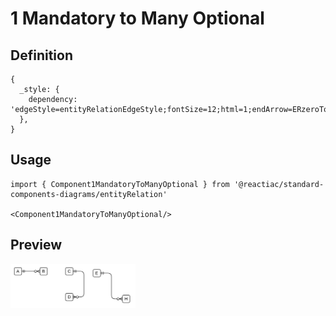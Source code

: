 # 1 Mandatory to Many Optional

## Definition

```
{
  _style: { 
    dependency: 'edgeStyle=entityRelationEdgeStyle;fontSize=12;html=1;endArrow=ERzeroToMany;startArrow=ERmandOne;',
  },
}
```

## Usage

```
import { Component1MandatoryToManyOptional } from '@reactiac/standard-components-diagrams/entityRelation'

<Component1MandatoryToManyOptional/>
```

## Preview

<img src="./component-1-mandatory-to-many-optional.png" width="200"/>
